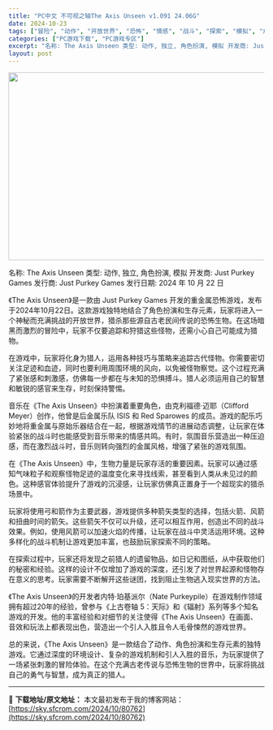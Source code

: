 ```yaml
---
title: "PC中文 不可视之轴The Axis Unseen v1.091 24.06G"
date: 2024-10-23
tags: ["冒险", "动作", "开放世界", "恐怖", "情感", "战斗", "探索", "模拟", "角色扮演"]
categories: ["PC游戏下载", "PC游戏专区"]
excerpt: "名称: The Axis Unseen 类型: 动作, 独立, 角色扮演, 模拟 开发商: Just Purkey Games 发行商: Just Purkey Games 发行日期: 2024 年 10 月 22 日 《The Axis Unseen》是一款由 Just Purkey Games &hellip;"
layout: post
---
```


<img class="aligncenter size-full wp-image-80763" src="https://sky.sfcrom.com/wp-content/uploads/2024/10/2024102308585086.webp" alt="" width="660" height="370" />

名称: The Axis Unseen
类型: 动作, 独立, 角色扮演, 模拟
开发商: Just Purkey Games
发行商: Just Purkey Games
发行日期: 2024 年 10 月 22 日

《The Axis Unseen》是一款由 Just Purkey Games 开发的重金属恐怖游戏，发布于2024年10月22日。这款游戏独特地结合了角色扮演和生存元素，玩家将进入一个神秘而充满挑战的开放世界，猎杀那些源自古老民间传说的恐怖生物。在这场暗黑而激烈的冒险中，玩家不仅要追踪和狩猎这些怪物，还需小心自己可能成为猎物。

在游戏中，玩家将化身为猎人，运用各种技巧与策略来追踪古代怪物。你需要密切关注足迹和血迹，同时也要利用周围环境的风向，以免被怪物察觉。这个过程充满了紧张感和刺激感，仿佛每一步都在与未知的恐惧搏斗。猎人必须运用自己的智慧和敏锐的感官来生存，时刻保持警惕。

音乐在《The Axis Unseen》中扮演着重要角色，由克利福德·迈耶（Clifford Meyer）创作，他曾是后金属乐队 ISIS 和 Red Sparowes 的成员。游戏的配乐巧妙地将重金属与原始乐器结合在一起，根据游戏情节的进展动态调整，让玩家在体验紧张的战斗时也能感受到音乐带来的情感共鸣。有时，氛围音乐营造出一种压迫感，而在激烈战斗时，音乐则转向强烈的金属风格，增强了紧张的游戏氛围。

在《The Axis Unseen》中，生物力量是玩家存活的重要因素。玩家可以通过感知气味粒子和观察怪物足迹的温度变化来寻找线索，甚至看到人类从未见过的颜色。这种感官体验提升了游戏的沉浸感，让玩家仿佛真正置身于一个超现实的猎杀场景中。

玩家将使用弓和箭作为主要武器，游戏提供多种箭矢类型的选择，包括火箭、风箭和扭曲时间的箭矢。这些箭矢不仅可以升级，还可以相互作用，创造出不同的战斗效果。例如，使用风箭可以加速火焰的传播，让玩家在战斗中灵活运用环境。这种多样化的战斗机制让游戏更加丰富，也鼓励玩家探索不同的策略。

在探索过程中，玩家还将发现之前猎人的遗留物品，如日记和图纸，从中获取他们的秘密和经验。这样的设计不仅增加了游戏的深度，还引发了对世界起源和怪物存在意义的思考。玩家需要不断解开这些谜团，找到阻止生物逃入现实世界的方法。

《The Axis Unseen》的开发者内特·珀基派尔（Nate Purkeypile）在游戏制作领域拥有超过20年的经验，曾参与《上古卷轴 5：天际》和《辐射》系列等多个知名游戏的开发。他的丰富经验和对细节的关注使得《The Axis Unseen》在画面、音效和玩法上都表现出色，营造出一个引人入胜且令人毛骨悚然的游戏世界。

总的来说，《The Axis Unseen》是一款结合了动作、角色扮演和生存元素的独特游戏。它通过深度的环境设计、复杂的游戏机制和引人入胜的音乐，为玩家提供了一场紧张刺激的冒险体验。在这个充满古老传说与恐怖生物的世界中，玩家将挑战自己的勇气与智慧，成为真正的猎人。

---
📖 **下载地址/原文地址：** 本文最初发布于我的博客网站：[https://sky.sfcrom.com/2024/10/80762](https://sky.sfcrom.com/2024/10/80762)
